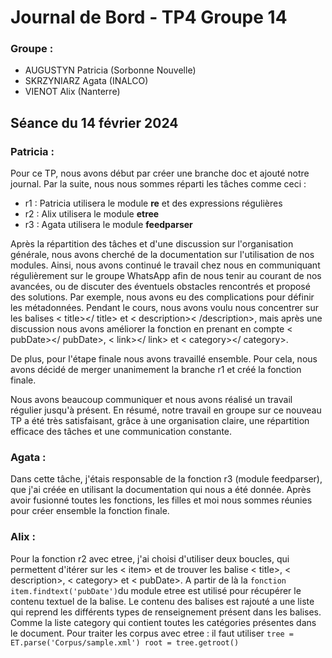 # Journal de Bord - TP4 Groupe 14

### Groupe :

- AUGUSTYN Patricia (Sorbonne Nouvelle)
- SKRZYNIARZ Agata (INALCO)
- VIENOT Alix (Nanterre)

## Séance du 14 février 2024

### Patricia :

Pour ce TP, nous avons début par créer une branche doc et ajouté notre journal. Par la suite, nous nous sommes réparti les tâches comme ceci :

- r1 : Patricia utilisera le module **re** et des expressions régulières
- r2 : Alix utilisera le module **etree**
- r3 : Agata utilisera le module **feedparser**

Après la répartition des tâches et d'une discussion sur l'organisation générale, nous avons cherché de la documentation sur l'utilisation de nos modules.
Ainsi, nous avons continué le travail chez nous en communiquant régulièrement sur le groupe WhatsApp afin de nous tenir au courant de nos avancées, ou de discuter des éventuels obstacles rencontrés et proposé des solutions. Par exemple, nous avons eu des complications pour définir les métadonnées. Pendant le cours, nous avons voulu nous concentrer sur les balises < title></ title> et < description>< /description>, mais après une discussion nous avons améliorer la fonction en prenant en compte < pubDate></ pubDate>, < link></ link> et < category></ category>.

De plus, pour l'étape finale nous avons travaillé ensemble. Pour cela, nous avons décidé de merger unanimement la branche r1 et créé la fonction finale.

Nous avons beaucoup communiquer et nous avons réalisé un travail régulier jusqu'à présent. En résumé, notre travail en groupe sur ce nouveau TP a été très satisfaisant, grâce à une organisation claire, une répartition efficace des tâches et une communication constante.

### Agata :

Dans cette tâche, j'étais responsable de la fonction r3 (module feedparser), que j'ai créée en utilisant la documentation qui nous a été donnée. Après avoir fusionné toutes les fonctions, les filles et moi nous sommes réunies pour créer ensemble la fonction finale.

### Alix :
Pour la fonction r2 avec etree, j'ai choisi d'utiliser deux boucles, qui permettent d'itérer sur les < item> et de trouver les balise < title>, < description>, < category> et < pubDate>. A partir de là la ```fonction item.findtext('pubDate')```du module etree est utilisé pour récupérer le contenu textuel de la balise.
Le contenu des balises est rajouté a une liste qui reprend les différents types de renseignement présent dans les balises. Comme la liste category qui contient toutes les catégories présentes dans le document. 
Pour traiter les corpus avec etree : il faut utiliser 
```tree = ET.parse('Corpus/sample.xml') root = tree.getroot()```
